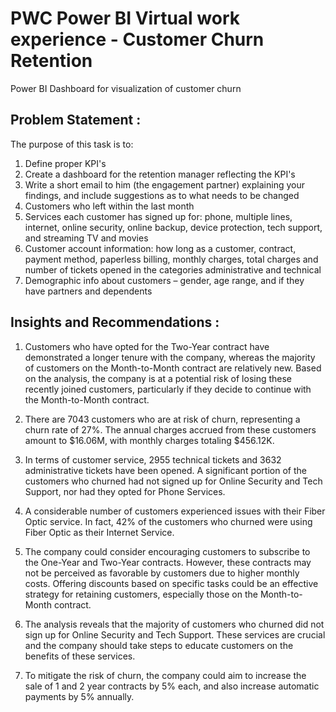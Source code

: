 # PWC Power BI Virtual work experience - Customer Churn Retention
Power BI Dashboard for visualization of customer churn 

## Problem Statement :
The purpose of this task is to:
1. Define proper KPI's
2. Create a dashboard for the retention manager reflecting the KPI's
3. Write a short email to him (the engagement partner) explaining your findings, and include suggestions as to what needs to be changed
4. Customers who left within the last month
5. Services each customer has signed up for: phone, multiple lines, internet, online security, online backup, device protection, tech support, and streaming TV and movies
6. Customer account information: how long as a customer, contract, payment method, paperless billing, monthly charges, total charges and number of tickets opened in the categories administrative and technical
7. Demographic info about customers – gender, age range, and if they have partners and dependents

## Insights and Recommendations : 
1. Customers who have opted for the Two-Year contract have demonstrated a longer tenure with the company, whereas the majority of customers on the Month-to-Month contract are relatively new. Based on the analysis, the company is at a potential risk of losing these recently joined customers, particularly if they decide to continue with the Month-to-Month contract.

2. There are 7043 customers who are at risk of churn, representing a churn rate of 27%. The annual charges accrued from these customers amount to $16.06M, with monthly charges totaling $456.12K.

3. In terms of customer service, 2955 technical tickets and 3632 administrative tickets have been opened. A significant portion of the customers who churned had not signed up for Online Security and Tech Support, nor had they opted for Phone Services.

4. A considerable number of customers experienced issues with their Fiber Optic service. In fact, 42% of the customers who churned were using Fiber Optic as their Internet Service.

5. The company could consider encouraging customers to subscribe to the One-Year and Two-Year contracts. However, these contracts may not be perceived as favorable by customers due to higher monthly costs. Offering discounts based on specific tasks could be an effective strategy for retaining customers, especially those on the Month-to-Month contract.

6. The analysis reveals that the majority of customers who churned did not sign up for Online Security and Tech Support. These services are crucial and the company should take steps to educate customers on the benefits of these services.

7. To mitigate the risk of churn, the company could aim to increase the sale of 1 and 2 year contracts by 5% each, and also increase automatic payments by 5% annually.
